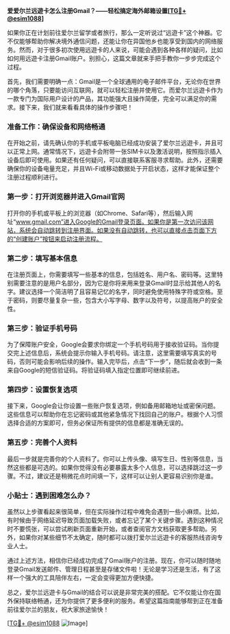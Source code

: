 **爱爱尔兰远遊卡怎么注册Gmail？——轻松搞定海外邮箱设置[[TG💪+ @esim1088](https://t.me/s/esim1088)]**

如果你正在计划前往爱尔兰留学或者旅行，那么一定听说过“远遊卡”这个神器。它不仅能够帮助你解决境外通信问题，还能让你在异国他乡也能享受到国内的网络服务。然而，对于很多初次使用远遊卡的人来说，可能会遇到各种各样的疑问，比如如何用远遊卡注册Gmail账户。别担心，这篇文章就来手把手教你一步步完成这个过程。

首先，我们需要明确一点：Gmail是一个全球通用的电子邮件平台，无论你在世界的哪个角落，只要能访问互联网，就可以轻松注册并使用它。而爱尔兰远遊卡作为一款专门为国际用户设计的产品，其功能强大且操作简便，完全可以满足你的需求。接下来，我们就来看看具体的操作步骤吧！

### 准备工作：确保设备和网络畅通

在开始之前，请先确认你的手机或平板电脑已经成功安装了爱尔兰远遊卡，并且可以正常上网。通常情况下，远遊卡会附带一张SIM卡以及激活说明，按照指示插入设备后即可使用。如果还有任何疑问，可以直接联系客服寻求帮助。此外，还需要确保你的设备电量充足，并且Wi-Fi或移动数据处于开启状态，这样才能保证整个注册过程顺利进行。

### 第一步：打开浏览器并进入Gmail官网

打开你的手机或平板上的浏览器（如Chrome、Safari等），然后输入网址“www.gmail.com”进入Google的Gmail登录页面。如果你是第一次访问该网站，系统会自动跳转到注册界面。如果没有自动跳转，也可以直接点击页面下方的“创建账户”按钮来启动注册流程。

### 第二步：填写基本信息

在注册页面上，你需要填写一些基本的信息，包括姓名、用户名、密码等。这里特别需要注意的是用户名部分，因为它是你将来用来登录Gmail时显示给其他人的名字。建议选择一个简洁明了且容易记忆的名字，同时避免使用特殊字符或空格。至于密码，则要尽量复杂一些，包含大小写字母、数字以及符号，以提高账户的安全性。

### 第三步：验证手机号码

为了保障账户安全，Google会要求你绑定一个手机号码用于接收验证码。当你提交完上述信息后，系统会提示你输入手机号码。请注意，这里需要填写真实的号码，否则可能会影响后续的操作。输入完毕后，点击“下一步”，随后就会收到一条来自Google的短信验证码。将验证码填入指定位置即可继续前进。

### 第四步：设置恢复选项

接下来，Google会让你设置一些账户恢复选项，例如备用邮箱地址或密保问题。这些信息可以帮助你在忘记密码或其他紧急情况下找回自己的账户。根据个人习惯选择合适的方案即可，但务必保证所有提供的信息都是准确无误的。

### 第五步：完善个人资料

最后一步就是完善你的个人资料了。你可以上传头像、填写生日、性别等信息，当然这些都是可选的。如果你觉得没有必要暴露太多个人信息，可以选择跳过这一步骤。不过，建议还是稍微花点时间填一下，这样可以让别人更容易识别你是谁。

### 小贴士：遇到困难怎么办？

虽然以上步骤看起来很简单，但在实际操作过程中难免会遇到一些小麻烦。比如，有时候由于网络延迟导致页面加载失败，或者忘记了某个关键步骤。遇到这种情况时不要慌张，可以尝试刷新页面重新开始，或者查阅官方文档获取更多帮助。另外，如果你对某些细节不太确定，随时都可以拨打爱尔兰远遊卡的客服热线咨询专业人士。

通过上述方法，相信你已经成功完成了Gmail账户的注册。现在，你可以随时随地登录Gmail发送邮件、管理日程甚至是存储文件啦！无论是学习还是生活，有了这样一个强大的工具陪伴左右，一定会变得更加方便快捷。

总之，爱尔兰远遊卡与Gmail的结合可以说是非常完美的搭配。它不仅能让你在国外保持联络畅通，还为你提供了更多便利的服务。希望这篇指南能够帮到正在准备前往爱尔兰的朋友，祝大家旅途愉快！

[[TG💪+ @esim1088](https://t.me/s/esim1088) ![Image](https://i.postimg.cc/4NQfJmqS/Snipaste-2025-05-13-00-14-12.png)]